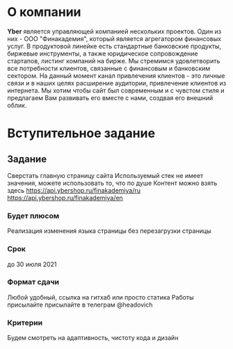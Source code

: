 # О компании

**Yber** является управляющей компанией нескольких проектов. Один из них - ООО "Финакадемия", который является агрегатором финансовых услуг.
В продуктовой линейке есть стандартные банковские продукты, биржевые инструменты, а также юридическое сопровождение стартапов, листинг компаний на бирже.
Мы стремимся удовлетворить все потребности клиентов, связанные с финансовым и банковским сектором.
На данный момент канал привлечения клиентов - это личные связи и в наших целях расширение аудитории, привлечение клиентов из интернета.
Мы хотим чтобы сайт был современным и с чувстом стиля и предлагаем Вам развивать его вместе с нами, создвая его внешний облик.

# Вступительное задание

## Задание
Сверстать главную страницу сайта
Используемый стек не имеет значения, можете использовать то, что по душе
Контент можно взять здесь
https://api.ybershop.ru/finakademiya/ru
https://api.ybershop.ru/finakademiya/en

### Будет плюсом
Реализация изменения языка страницы без перезагрузки страницы

### Срок
до 30 июля 2021

### Формат сдачи
Любой удобный, ссылка на гитхаб или просто статика
Работы присылайте присылайте в телеграм @headovich

### Критерии
Будем смотреть на адаптивность, чистоту кода и дизайн
